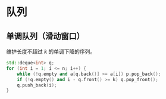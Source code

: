 # 队列

## 单调队列（滑动窗口）

维护长度不超过 $k$ 的单调下降的序列。

```cpp
std::deque<int> q;
for (int i = 1; i <= n; i++) {    
    while (!q.empty and a[q.back()] >= a[i]) p.pop_back();
    if (!q.empty() and i - q.front() >= k) q.pop_front();
    q.push_back(i);
}
```

